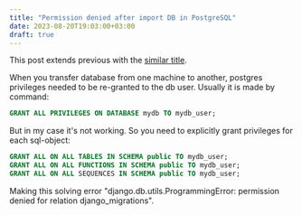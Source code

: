 ```yaml
---
title: "Permission denied after import DB in PostgreSQL"
date: 2023-08-20T19:03:00+03:00
draft: true
---
```


This post extends previous with the [similar title](/posts/permission-denied-after-grand-all-in-postgresql/). 

When you transfer database from one machine to another, postgres privileges needed to be re-granted to the db user. Usually it is made by command:
```sql
GRANT ALL PRIVILEGES ON DATABASE mydb TO mydb_user;
```

But in my case it's not working. So you need to explicitly grant privileges for each sql-object:

```sql
GRANT ALL ON ALL TABLES IN SCHEMA public TO mydb_user;
GRANT ALL ON ALL FUNCTIONS IN SCHEMA public TO mydb_user;
GRANT ALL ON ALL SEQUENCES IN SCHEMA public TO mydb_user;
```

Making this solving error "django.db.utils.ProgrammingError: permission denied for relation django_migrations".